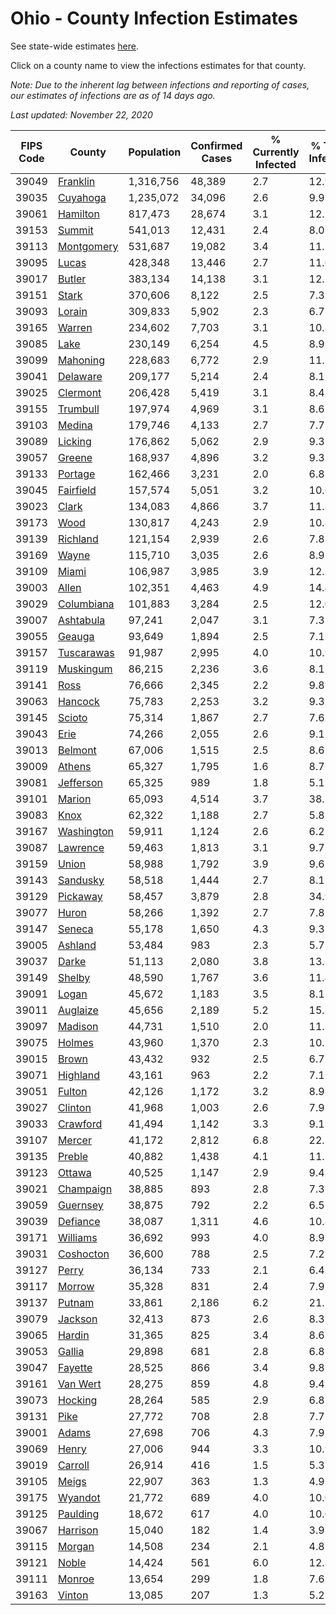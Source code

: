 # Ohio - County Infection Estimates

See state-wide estimates [here](/infections/us-oh).

Click on a county name to view the infections estimates for that county.

*Note: Due to the inherent lag between infections and reporting of cases, our estimates of infections are as of 14 days ago.*

*Last updated: November 22, 2020*

|   FIPS Code |                   County |   Population |   Confirmed Cases |   % Currently Infected |   % Total Infected |
|-------------|--------------------------|--------------|-------------------|------------------------|--------------------|
|       39049 |     [Franklin](franklin) |    1,316,756 |            48,389 |                    2.7 |               12.9 |
|       39035 |     [Cuyahoga](cuyahoga) |    1,235,072 |            34,096 |                    2.6 |                9.9 |
|       39061 |     [Hamilton](hamilton) |      817,473 |            28,674 |                    3.1 |               12.2 |
|       39153 |         [Summit](summit) |      541,013 |            12,431 |                    2.4 |                8.0 |
|       39113 | [Montgomery](montgomery) |      531,687 |            19,082 |                    3.4 |               11.7 |
|       39095 |           [Lucas](lucas) |      428,348 |            13,446 |                    2.7 |               11.6 |
|       39017 |         [Butler](butler) |      383,134 |            14,138 |                    3.1 |               12.1 |
|       39151 |           [Stark](stark) |      370,606 |             8,122 |                    2.5 |                7.3 |
|       39093 |         [Lorain](lorain) |      309,833 |             5,902 |                    2.3 |                6.7 |
|       39165 |         [Warren](warren) |      234,602 |             7,703 |                    3.1 |               10.8 |
|       39085 |             [Lake](lake) |      230,149 |             6,254 |                    4.5 |                8.9 |
|       39099 |     [Mahoning](mahoning) |      228,683 |             6,772 |                    2.9 |               11.1 |
|       39041 |     [Delaware](delaware) |      209,177 |             5,214 |                    2.4 |                8.1 |
|       39025 |     [Clermont](clermont) |      206,428 |             5,419 |                    3.1 |                8.4 |
|       39155 |     [Trumbull](trumbull) |      197,974 |             4,969 |                    3.1 |                8.6 |
|       39103 |         [Medina](medina) |      179,746 |             4,133 |                    2.7 |                7.7 |
|       39089 |       [Licking](licking) |      176,862 |             5,062 |                    2.9 |                9.3 |
|       39057 |         [Greene](greene) |      168,937 |             4,896 |                    3.2 |                9.3 |
|       39133 |       [Portage](portage) |      162,466 |             3,231 |                    2.0 |                6.8 |
|       39045 |   [Fairfield](fairfield) |      157,574 |             5,051 |                    3.2 |               10.6 |
|       39023 |           [Clark](clark) |      134,083 |             4,866 |                    3.7 |               11.8 |
|       39173 |             [Wood](wood) |      130,817 |             4,243 |                    2.9 |               10.8 |
|       39139 |     [Richland](richland) |      121,154 |             2,939 |                    2.6 |                7.8 |
|       39169 |           [Wayne](wayne) |      115,710 |             3,035 |                    2.6 |                8.9 |
|       39109 |           [Miami](miami) |      106,987 |             3,985 |                    3.9 |               12.5 |
|       39003 |           [Allen](allen) |      102,351 |             4,463 |                    4.9 |               14.4 |
|       39029 | [Columbiana](columbiana) |      101,883 |             3,284 |                    2.5 |               12.0 |
|       39007 |   [Ashtabula](ashtabula) |       97,241 |             2,047 |                    3.1 |                7.3 |
|       39055 |         [Geauga](geauga) |       93,649 |             1,894 |                    2.5 |                7.1 |
|       39157 | [Tuscarawas](tuscarawas) |       91,987 |             2,995 |                    4.0 |               10.9 |
|       39119 |   [Muskingum](muskingum) |       86,215 |             2,236 |                    3.6 |                8.1 |
|       39141 |             [Ross](ross) |       76,666 |             2,345 |                    2.2 |                9.8 |
|       39063 |       [Hancock](hancock) |       75,783 |             2,253 |                    3.2 |                9.3 |
|       39145 |         [Scioto](scioto) |       75,314 |             1,867 |                    2.7 |                7.6 |
|       39043 |             [Erie](erie) |       74,266 |             2,055 |                    2.6 |                9.1 |
|       39013 |       [Belmont](belmont) |       67,006 |             1,515 |                    2.5 |                8.6 |
|       39009 |         [Athens](athens) |       65,327 |             1,795 |                    1.6 |                8.7 |
|       39081 |   [Jefferson](jefferson) |       65,325 |               989 |                    1.8 |                5.1 |
|       39101 |         [Marion](marion) |       65,093 |             4,514 |                    3.7 |               38.3 |
|       39083 |             [Knox](knox) |       62,322 |             1,188 |                    2.7 |                5.8 |
|       39167 | [Washington](washington) |       59,911 |             1,124 |                    2.6 |                6.2 |
|       39087 |     [Lawrence](lawrence) |       59,463 |             1,813 |                    3.1 |                9.7 |
|       39159 |           [Union](union) |       58,988 |             1,792 |                    3.9 |                9.6 |
|       39143 |     [Sandusky](sandusky) |       58,518 |             1,444 |                    2.7 |                8.1 |
|       39129 |     [Pickaway](pickaway) |       58,457 |             3,879 |                    2.8 |               34.9 |
|       39077 |           [Huron](huron) |       58,266 |             1,392 |                    2.7 |                7.8 |
|       39147 |         [Seneca](seneca) |       55,178 |             1,650 |                    4.3 |                9.3 |
|       39005 |       [Ashland](ashland) |       53,484 |               983 |                    2.3 |                5.7 |
|       39037 |           [Darke](darke) |       51,113 |             2,080 |                    3.8 |               13.3 |
|       39149 |         [Shelby](shelby) |       48,590 |             1,767 |                    3.6 |               11.4 |
|       39091 |           [Logan](logan) |       45,672 |             1,183 |                    3.5 |                8.1 |
|       39011 |     [Auglaize](auglaize) |       45,656 |             2,189 |                    5.2 |               15.3 |
|       39097 |       [Madison](madison) |       44,731 |             1,510 |                    2.0 |               11.3 |
|       39075 |         [Holmes](holmes) |       43,960 |             1,370 |                    2.3 |               10.2 |
|       39015 |           [Brown](brown) |       43,432 |               932 |                    2.5 |                6.7 |
|       39071 |     [Highland](highland) |       43,161 |               963 |                    2.2 |                7.1 |
|       39051 |         [Fulton](fulton) |       42,126 |             1,172 |                    3.2 |                8.9 |
|       39027 |       [Clinton](clinton) |       41,968 |             1,003 |                    2.6 |                7.9 |
|       39033 |     [Crawford](crawford) |       41,494 |             1,142 |                    3.3 |                9.1 |
|       39107 |         [Mercer](mercer) |       41,172 |             2,812 |                    6.8 |               22.5 |
|       39135 |         [Preble](preble) |       40,882 |             1,438 |                    4.1 |               11.2 |
|       39123 |         [Ottawa](ottawa) |       40,525 |             1,147 |                    2.9 |                9.4 |
|       39021 |   [Champaign](champaign) |       38,885 |               893 |                    2.8 |                7.3 |
|       39059 |     [Guernsey](guernsey) |       38,875 |               792 |                    2.2 |                6.5 |
|       39039 |     [Defiance](defiance) |       38,087 |             1,311 |                    4.6 |               10.8 |
|       39171 |     [Williams](williams) |       36,692 |               993 |                    4.0 |                8.9 |
|       39031 |   [Coshocton](coshocton) |       36,600 |               788 |                    2.5 |                7.2 |
|       39127 |           [Perry](perry) |       36,134 |               733 |                    2.1 |                6.4 |
|       39117 |         [Morrow](morrow) |       35,328 |               831 |                    2.4 |                7.9 |
|       39137 |         [Putnam](putnam) |       33,861 |             2,186 |                    6.2 |               21.1 |
|       39079 |       [Jackson](jackson) |       32,413 |               873 |                    2.6 |                8.3 |
|       39065 |         [Hardin](hardin) |       31,365 |               825 |                    3.4 |                8.6 |
|       39053 |         [Gallia](gallia) |       29,898 |               681 |                    2.8 |                6.8 |
|       39047 |       [Fayette](fayette) |       28,525 |               866 |                    3.4 |                9.8 |
|       39161 |     [Van Wert](van-wert) |       28,275 |               859 |                    4.8 |                9.4 |
|       39073 |       [Hocking](hocking) |       28,264 |               585 |                    2.9 |                6.8 |
|       39131 |             [Pike](pike) |       27,772 |               708 |                    2.8 |                7.7 |
|       39001 |           [Adams](adams) |       27,698 |               706 |                    4.3 |                7.9 |
|       39069 |           [Henry](henry) |       27,006 |               944 |                    3.3 |               10.9 |
|       39019 |       [Carroll](carroll) |       26,914 |               416 |                    1.5 |                5.3 |
|       39105 |           [Meigs](meigs) |       22,907 |               363 |                    1.3 |                4.9 |
|       39175 |       [Wyandot](wyandot) |       21,772 |               689 |                    4.0 |               10.0 |
|       39125 |     [Paulding](paulding) |       18,672 |               617 |                    4.0 |               10.0 |
|       39067 |     [Harrison](harrison) |       15,040 |               182 |                    1.4 |                3.9 |
|       39115 |         [Morgan](morgan) |       14,508 |               234 |                    2.1 |                4.8 |
|       39121 |           [Noble](noble) |       14,424 |               561 |                    6.0 |               12.3 |
|       39111 |         [Monroe](monroe) |       13,654 |               299 |                    1.8 |                7.6 |
|       39163 |         [Vinton](vinton) |       13,085 |               207 |                    1.3 |                5.2 |